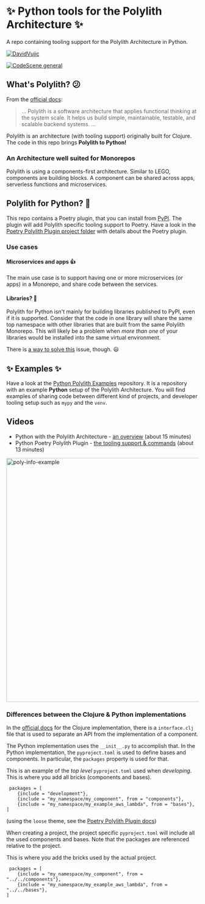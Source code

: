 # :sparkles: Python tools for the Polylith Architecture :sparkles:

A repo containing tooling support for the Polylith Architecture in Python.

[![DavidVujic](https://circleci.com/gh/DavidVujic/python-polylith.svg?style=svg)](https://app.circleci.com/pipelines/github/DavidVujic/python-polylith?branch=main&filter=all)


[![CodeScene general](https://codescene.io/images/analyzed-by-codescene-badge.svg)](https://codescene.io/projects/36630)


## What's Polylith? :confused:
From the [official docs](https://polylith.gitbook.io/polylith/):

>... Polylith is a software architecture that applies functional thinking at the system scale. It helps us build simple, maintainable, testable, and scalable backend systems. ...

Polylith is an architecture (with tooling support) originally built for Clojure. The code in this repo brings __Polylith to Python!__

### An Architecture well suited for Monorepos
Polylith is using a components-first architecture. Similar to LEGO, components are building blocks.
A component can be shared across apps, serverless functions and microservices.

## Polylith for Python? :snake:
This repo contains a Poetry plugin, that you can install from [PyPI](https://pypi.org/project/poetry-polylith-plugin).
The plugin will add Polylith specific tooling support to Poetry.
Have a look in the [Poetry Polylith Plugin project folder](projects/poetry_polylith_plugin/README.md) with details about the Poetry plugin.

### Use cases

#### Microservices and apps :thumbsup:
The main use case is to support having one or more microservices (or apps) in a Monorepo, and share code between the services.

#### Libraries? :thinking:
Polylith for Python isn't mainly for building libraries published to PyPI, even if it is supported.
Consider that the code in one library will share the same top namespace with other libraries that are
built from the same Polylith Monorepo. This will likely be a problem when _more than one_ of your libraries would be installed into the same virtual environment.

There is [a way to solve this](https://github.com/DavidVujic/poetry-multiproject-plugin#usage-for-libraries) issue, though. :smiley:


## :sparkles: Examples :sparkles:
Have a look at the [Python Polylith Examples](https://github.com/DavidVujic/python-polylith-example) repository.
It is a repository with an example __Python__ setup of the Polylith Architecture.
You will find examples of sharing code between different kind of projects, and developer tooling setup such as `mypy` and the `venv`.

## Videos
* Python with the Polylith Architecture - [an overview](https://youtu.be/3w2ffHZb6gc) (about 15 minutes)
* Python Poetry Polylith Plugin - [the tooling support & commands](https://youtu.be/AdKpTP9pjHI) (about 13 minutes)
<img width="640" alt="poly-info-example" src="https://user-images.githubusercontent.com/301286/203044825-b84371e8-caa8-4f85-8c94-4a5f3af887d6.png">

### Differences between the Clojure & Python implementations
In the [official docs](https://polylith.gitbook.io/polylith/) for the Clojure implementation,
there is a `interface.clj` file that is used to separate an API from the implementation of a component.

The Python implementation uses the `__init__.py` to accomplish that. In the Python implementation, the `pyproject.toml` is used to define bases and components.
In particular, the `packages` property is used for that.

This is an example of the _top level_ `pyproject.toml` used when _developing_. This is where you add all bricks (components and bases).

``` shell
 packages = [
    {include = "development"},
    {include = "my_namespace/my_component", from = "components"},
    {include = "my_namespace/my_example_aws_lambda", from = "bases"},
]
```
(using the `loose` theme, see the [Poetry Polylith Plugin docs](projects/poetry_polylith_plugin/README.md))

When creating a project, the project specific `pyproject.toml` will include all the used components and bases.
Note that the packages are referenced relative to the project.

This is where you add the bricks used by the actual project.

``` shell
 packages = [
    {include = "my_namespace/my_component", from = "../../components"},
    {include = "my_namespace/my_example_aws_lambda", from = "../../bases"},
]
```
